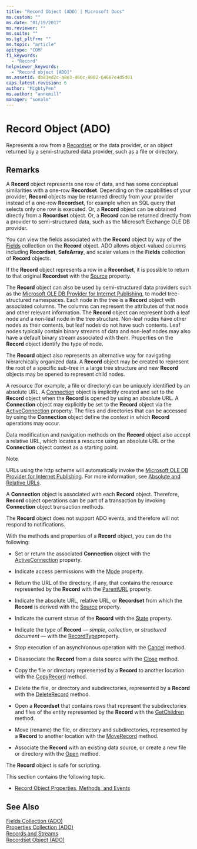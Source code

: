 ```yaml
---
title: "Record Object (ADO) | Microsoft Docs"
ms.custom: ""
ms.date: "01/19/2017"
ms.reviewer: ""
ms.suite: ""
ms.tgt_pltfrm: ""
ms.topic: "article"
apitype: "COM"
f1_keywords: 
  - "Record"
helpviewer_keywords: 
  - "Record object [ADO]"
ms.assetid: db83ed2c-a8e3-460c-8682-64667e4d5d01
caps.latest.revision: 6
author: "MightyPen"
ms.author: "annemill"
manager: "sonalm"
---
```

# Record Object (ADO)
Represents a row from a [Recordset](../../../ado/reference/ado-api/recordset-object-ado.md) or the data provider, or an object returned by a semi-structured data provider, such as a file or directory.  
  
## Remarks  
 A **Record** object represents one row of data, and has some conceptual similarities with a one-row **Recordset**. Depending on the capabilities of your provider, **Record** objects may be returned directly from your provider instead of a one-row **Recordset**, for example when an SQL query that selects only one row is executed. Or, a **Record** object can be obtained directly from a **Recordset** object. Or, a **Record** can be returned directly from a provider to semi-structured data, such as the Microsoft Exchange OLE DB provider.  
  
 You can view the fields associated with the **Record** object by way of the [Fields](../../../ado/reference/ado-api/fields-collection-ado.md) collection on the **Record** object. ADO allows object-valued columns including **Recordset**, **SafeArray**, and scalar values in the **Fields** collection of **Record** objects.  
  
 If the **Record** object represents a row in a **Recordset**, it is possible to return to that original **Recordset** with the [Source](../../../ado/reference/ado-api/source-property-ado-record.md) property.  
  
 The **Record** object can also be used by semi-structured data providers such as the [Microsoft OLE DB Provider for Internet Publishing](../../../ado/guide/appendixes/microsoft-ole-db-provider-for-internet-publishing.md), to model tree-structured namespaces. Each node in the tree is a **Record** object with associated columns. The columns can represent the attributes of that node and other relevant information. The **Record** object can represent both a leaf node and a non-leaf node in the tree structure. Non-leaf nodes have other nodes as their contents, but leaf nodes do not have such contents. Leaf nodes typically contain binary streams of data and non-leaf nodes may also have a default binary stream associated with them. Properties on the **Record** object identify the type of node.  
  
 The **Record** object also represents an alternative way for navigating hierarchically organized data. A **Record** object may be created to represent the root of a specific sub-tree in a large tree structure and new **Record** objects may be opened to represent child nodes.  
  
 A resource (for example, a file or directory) can be uniquely identified by an absolute URL. A [Connection](../../../ado/reference/ado-api/connection-object-ado.md) object is implicitly created and set to the **Record** object when the **Record** is opened by using an absolute URL. A **Connection** object may explicitly be set to the **Record** object via the [ActiveConnection](../../../ado/reference/ado-api/activeconnection-property-ado.md) property. The files and directories that can be accessed by using the **Connection** object define the *context* in which **Record** operations may occur.  
  
 Data modification and navigation methods on the **Record** object also accept a relative URL, which locates a resource using an absolute URL or the **Connection** object context as a starting point.  
  
> [!NOTE]
>  URLs using the http scheme will automatically invoke the [Microsoft OLE DB Provider for Internet Publishing](../../../ado/guide/appendixes/microsoft-ole-db-provider-for-internet-publishing.md). For more information, see [Absolute and Relative URLs](../../../ado/guide/data/absolute-and-relative-urls.md).  
  
 A **Connection** object is associated with each **Record** object. Therefore, **Record** object operations can be part of a transaction by invoking **Connection** object transaction methods.  
  
 The **Record** object does not support ADO events, and therefore will not respond to notifications.  
  
 With the methods and properties of a **Record** object, you can do the following:  
  
-   Set or return the associated **Connection** object with the [ActiveConnection](../../../ado/reference/ado-api/activeconnection-property-ado.md) property.  
  
-   Indicate access permissions with the [Mode](../../../ado/reference/ado-api/mode-property-ado.md) property.  
  
-   Return the URL of the directory, if any, that contains the resource represented by the **Record** with the [ParentURL](../../../ado/reference/ado-api/parenturl-property-ado.md) property.  
  
-   Indicate the absolute URL, relative URL, or **Recordset** from which the **Record** is derived with the [Source](../../../ado/reference/ado-api/source-property-ado-record.md) property.  
  
-   Indicate the current status of the **Record** with the [State](../../../ado/reference/ado-api/state-property-ado.md) property.  
  
-   Indicate the type of **Record** — *simple*, *collection*, or *structured document* — with the [RecordType](../../../ado/reference/ado-api/recordtype-property-ado.md)property.  
  
-   Stop execution of an asynchronous operation with the [Cancel](../../../ado/reference/ado-api/cancel-method-ado.md) method.  
  
-   Disassociate the **Record** from a data source with the [Close](../../../ado/reference/ado-api/close-method-ado.md) method.  
  
-   Copy the file or directory represented by a **Record** to another location with the [CopyRecord](../../../ado/reference/ado-api/copyrecord-method-ado.md) method.  
  
-   Delete the file, or directory and subdirectories, represented by a **Record** with the [DeleteRecord](../../../ado/reference/ado-api/deleterecord-method-ado.md) method.  
  
-   Open a **Recordset** that contains rows that represent the subdirectories and files of the entity represented by the **Record** with the [GetChildren](../../../ado/reference/ado-api/getchildren-method-ado.md) method.  
  
-   Move (rename) the file, or directory and subdirectories, represented by a **Record** to another location with the [MoveRecord](../../../ado/reference/ado-api/moverecord-method-ado.md) method.  
  
-   Associate the **Record** with an existing data source, or create a new file or directory with the [Open](../../../ado/reference/ado-api/open-method-ado-record.md) method.  
  
 The **Record** object is safe for scripting.  
  
 This section contains the following topic.  
  
-   [Record Object Properties, Methods, and Events](../../../ado/reference/ado-api/record-object-properties-methods-and-events.md)  
  
## See Also  
 [Fields Collection (ADO)](../../../ado/reference/ado-api/fields-collection-ado.md)   
 [Properties Collection (ADO)](../../../ado/reference/ado-api/properties-collection-ado.md)   
 [Records and Streams](../../../ado/guide/data/records-and-streams.md)   
 [Recordset Object (ADO)](../../../ado/reference/ado-api/recordset-object-ado.md)